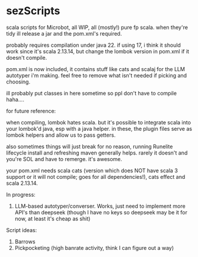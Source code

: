# sezScripts
scala scripts for Microbot, all WIP, all (mostly!) pure fp scala. when they're tidy ill release a jar and the pom.xml's required.

probably requires compilation under java 22. if using 17, i think it should work since it's scala 2.13.14, but change the lombok version in pom.xml if it doesn't compile.

pom.xml is now included, it contains stuff like cats and scalaj for the LLM autotyper i'm making. feel free to remove what isn't needed if picking and choosing.

ill probably put classes in here sometime so ppl don't have to compile haha....

for future reference:

when compiling, lombok hates scala. but it's possible to integrate scala into your lombok'd java, esp with a java helper. in these, the plugin files serve as lombok helpers and allow us to pass getters. 

also sometimes things will just break for no reason, running Runelite lifecycle install and refreshing maven generally helps. rarely it doesn't and you're SOL and have to remerge. it's awesome.

your pom.xml needs scala cats (version which does NOT have scala 3 support or it will not compile; goes for all dependencies!), cats effect and scala 2.13.14. 

In progress:

1. LLM-based autotyper/converser. Works, just need to implement more API's than deepseek (though I have no keys so deepseek may be it for now, at least it's cheap as shit)

Script ideas:

1. Barrows
2. Pickpocketing (high banrate activity, think I can figure out a way)
